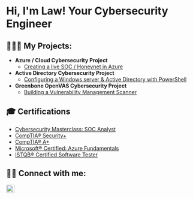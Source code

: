 <h1>Hi, I'm Law! Your Cybersecurity Engineer</h1>

<h2>👨🏿‍💻 My Projects:</h2>

- <b>Azure / Cloud Cybersecurity Project</b>
  - [Creating a live SOC / Honeynet in Azure](https://github.com/LawEsan/Azure-SOC)
- <b>Active Directory Cybersecurity Project</b>
  - [Configuring a Windows server & Active Directory with PowerShell](https://github.com/LawEsan/Active-Directory)
- <b>Greenbone OpenVAS Cybersecurity Project</b>
  - [Building a Vulnerability Management Scanner](https://github.com/LawEsan/VulnerabilityScanner)

<h2>🎓 Certifications</h2>

- [Cybersecurity Masterclass: SOC Analyst](https://app.kajabi.com/certificates/c8921abb)
- [CompTIA® Security+](https://www.credly.com/badges/21985456-0afe-4dd9-89f6-1a188374ee21/public_url)
- [CompTIA® A+](https://www.credly.com/badges/c01ac5b7-6630-4198-b0a1-3078919c8cd2/public_url)
- [Microsoft® Certified: Azure Fundamentals](https://www.credly.com/badges/d7e19014-71e6-4234-881a-c54d3ad1212a/public_url)
- [ISTQB® Certified Software Tester](http://scr.istqb.org/?name=&number=00529296&orderBy=relevancy&orderDirection=&dateStart=&dateEnd=&expiryStart=&expiryEnd=&certificationBody=&examProvider=&certificationLevel=&country=)

<h2> 🤳🏿 Connect with me:</h2>

[<img align="left" alt="LawEsan | LinkedIn" width="22px" src="https://cdn.jsdelivr.net/npm/simple-icons@v3/icons/linkedin.svg" />][linkedin]

[linkedin]: https://linkedin.com/
